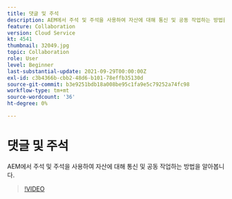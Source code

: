 ```yaml
---
title: 댓글 및 주석
description: AEM에서 주석 및 주석을 사용하여 자산에 대해 통신 및 공동 작업하는 방법을 알아봅니다.
feature: Collaboration
version: Cloud Service
kt: 4541
thumbnail: 32049.jpg
topic: Collaboration
role: User
level: Beginner
last-substantial-update: 2021-09-29T00:00:00Z
exl-id: c3b4366b-cbb2-48d6-b101-78effb35130d
source-git-commit: b3e9251bdb18a008be95c1fa9e5c79252a74fc98
workflow-type: tm+mt
source-wordcount: '36'
ht-degree: 0%

---
```


# 댓글 및 주석

AEM에서 주석 및 주석을 사용하여 자산에 대해 통신 및 공동 작업하는 방법을 알아봅니다.

>[!VIDEO](https://video.tv.adobe.com/v/32049?quality=12&learn=on)
